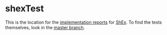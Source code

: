 # shexTest
This is the location for the [implementation reports](reports) for [ShEx](https://shexspec.github.io/spec). To find the tests themselves, look in the [master branch](https://github.com/shexSpec/shexTest).